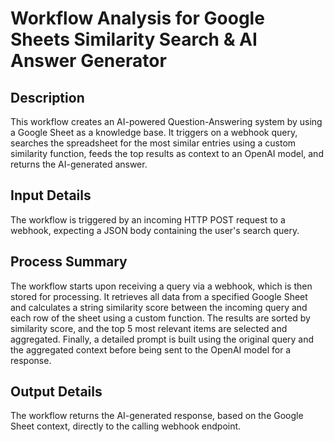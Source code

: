 # Workflow Analysis for Google Sheets Similarity Search & AI Answer Generator

## Description
This workflow creates an AI-powered Question-Answering system by using a Google Sheet as a knowledge base. It triggers on a webhook query, searches the spreadsheet for the most similar entries using a custom similarity function, feeds the top results as context to an OpenAI model, and returns the AI-generated answer.

## Input Details
The workflow is triggered by an incoming HTTP POST request to a webhook, expecting a JSON body containing the user's search query.

## Process Summary
The workflow starts upon receiving a query via a webhook, which is then stored for processing. It retrieves all data from a specified Google Sheet and calculates a string similarity score between the incoming query and each row of the sheet using a custom function. The results are sorted by similarity score, and the top 5 most relevant items are selected and aggregated. Finally, a detailed prompt is built using the original query and the aggregated context before being sent to the OpenAI model for a response.

## Output Details
The workflow returns the AI-generated response, based on the Google Sheet context, directly to the calling webhook endpoint.
